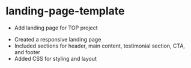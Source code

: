 # landing-page-template

- Add landing page for TOP project

* Created a responsive landing page
* Included sections for header, main content, testimonial section, CTA, and footer
* Added CSS for styling and layout
